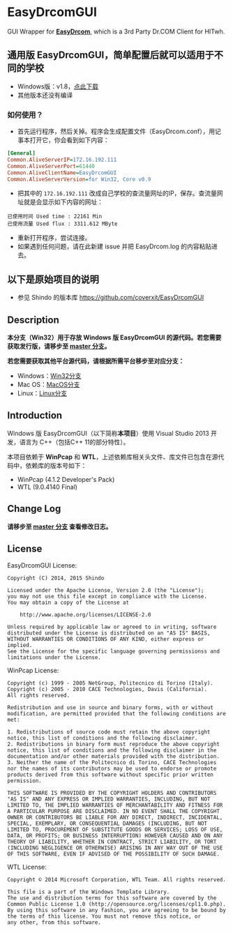 # EasyDrcomGUI
GUI Wrapper for **[EasyDrcom](https://github.com/coverxit/EasyDrcom)**, which is a 3rd Party Dr.COM Client for HITwh.

## 通用版 EasyDrcomGUI，简单配置后就可以适用于不同的学校
* Windows版：v1.8，[点此下载](https://raw.githubusercontent.com/SwimmingTiger/EasyDrcomGUI/Win32/%E4%B8%8B%E8%BD%BD/EasyDrcomGUI.exe)
* 其他版本还没有编译

### 如何使用？
* 首先运行程序，然后关掉。程序会生成配置文件（EasyDrcom.conf），用记事本打开它，你会看到如下内容：
```ini
[General]
Common.AliveServerIP=172.16.192.111
Common.AliveServerPort=61440
Common.AliveClientName=EasyDrcomGUI
Common.AliveServerVersion=for Win32, Core v0.9
```
* 把其中的 `172.16.192.111` 改成自己学校的查流量网址的IP，保存。查流量网址就是会显示如下内容的网址：
```text
已使用时间 Used time : 22161 Min
已使用流量 Used flux : 3311.612 MByte
```
* 重新打开程序，尝试连接。
* 如果遇到任何问题，请在此新建 issue 并把 EasyDrcom.log 的内容粘贴进去。

## 以下是原始项目的说明
* 参见 Shindo 的版本库 https://github.com/coverxit/EasyDrcomGUI

## Description
**本分支（Win32）用于存放 Windows 版 EasyDrcomGUI 的源代码。若您需要获取发行版，请移步至 [master 分支](https://github.com/coverxit/EasyDrcomGUI)。**

**若您需要获取其他平台源代码，请根据所需平台移步至对应分支：**

* Windows：[Win32分支](https://github.com/coverxit/EasyDrcomGUI/tree/Win32)
* Mac OS：[MacOS分支](https://github.com/coverxit/EasyDrcomGUI/tree/MacOS)
* Linux：[Linux分支](https://github.com/coverxit/EasyDrcomGUI/tree/Linux)

## Introduction
Windows 版 EasyDrcomGUI（以下简称**本项目**）使用 Visual Studio 2013 开发，语言为 C++（包括C++ 11的部分特性）。

本项目依赖于 **WinPcap** 和 **WTL**，上述依赖库相关头文件、库文件已包含在源代码中，依赖库的版本号如下：

* WinPcap (4.1.2 Developer's Pack)
* WTL (9.0.4140 Final)

## Change Log
**请移步至 [master 分支](https://github.com/coverxit/EasyDrcomGUI) 查看修改日志。**

## License
EasyDrcomGUI License:

	Copyright (C) 2014, 2015 Shindo 
	
	Licensed under the Apache License, Version 2.0 (the "License");
	you may not use this file except in compliance with the License.
	You may obtain a copy of the License at
	
		http://www.apache.org/licenses/LICENSE-2.0
	
	Unless required by applicable law or agreed to in writing, software
	distributed under the License is distributed on an "AS IS" BASIS,
	WITHOUT WARRANTIES OR CONDITIONS OF ANY KIND, either express or implied.
	See the License for the specific language governing permissionss and
	limitations under the License.

WinPcap License:

	Copyright (c) 1999 - 2005 NetGroup, Politecnico di Torino (Italy).
	Copyright (c) 2005 - 2010 CACE Technologies, Davis (California).
	All rights reserved.
	
	Redistribution and use in source and binary forms, with or without modification, are permitted provided that the following conditions are met:
	
	1. Redistributions of source code must retain the above copyright notice, this list of conditions and the following disclaimer. 
	2. Redistributions in binary form must reproduce the above copyright notice, this list of conditions and the following disclaimer in the documentation and/or other materials provided with the distribution. 
	3. Neither the name of the Politecnico di Torino, CACE Technologies nor the names of its contributors may be used to endorse or promote products derived from this software without specific prior written permission. 
	
	THIS SOFTWARE IS PROVIDED BY THE COPYRIGHT HOLDERS AND CONTRIBUTORS "AS IS" AND ANY EXPRESS OR IMPLIED WARRANTIES, INCLUDING, BUT NOT LIMITED TO, THE IMPLIED WARRANTIES OF MERCHANTABILITY AND FITNESS FOR A PARTICULAR PURPOSE ARE DISCLAIMED. IN NO EVENT SHALL THE COPYRIGHT OWNER OR CONTRIBUTORS BE LIABLE FOR ANY DIRECT, INDIRECT, INCIDENTAL, SPECIAL, EXEMPLARY, OR CONSEQUENTIAL DAMAGES (INCLUDING, BUT NOT LIMITED TO, PROCUREMENT OF SUBSTITUTE GOODS OR SERVICES; LOSS OF USE, DATA, OR PROFITS; OR BUSINESS INTERRUPTION) HOWEVER CAUSED AND ON ANY THEORY OF LIABILITY, WHETHER IN CONTRACT, STRICT LIABILITY, OR TORT (INCLUDING NEGLIGENCE OR OTHERWISE) ARISING IN ANY WAY OUT OF THE USE OF THIS SOFTWARE, EVEN IF ADVISED OF THE POSSIBILITY OF SUCH DAMAGE.

WTL License:

	Copyright © 2014 Microsoft Corporation, WTL Team. All rights reserved.
	 
	This file is a part of the Windows Template Library.
	The use and distribution terms for this software are covered by the
	Common Public License 1.0 (http://opensource.org/licenses/cpl1.0.php).
	By using this software in any fashion, you are agreeing to be bound by
	the terms of this license. You must not remove this notice, or
	any other, from this software.